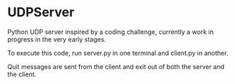 # UDPServer
Python UDP server inspired by a coding challenge, currently a work in progress in the very early stages.

To execute this code, run server.py in one terminal and client.py in another. 

Quit messages are sent from the client and exit out of both the server and the client.
